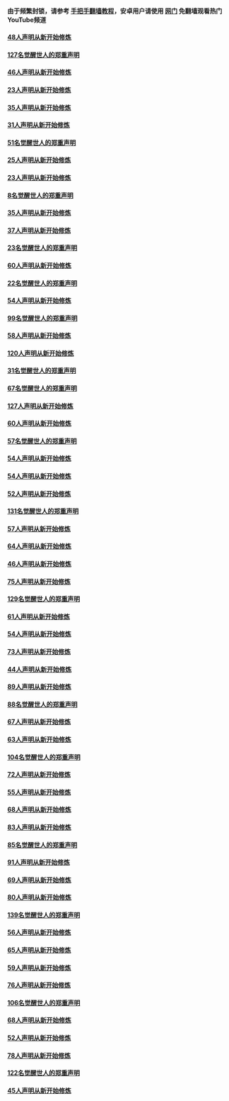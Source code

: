#### 由于频繁封锁，请参考 [手把手翻墙教程](https://github.com/gfw-breaker/guides/wiki/)，安卓用户请使用 [网门](https://github.com/gfw-breaker/nogfw/blob/master/dl.md?t=02240100) 免翻墙观看热门YouTube频道 

#### [48人声明从新开始修炼](../pages/91/421202.md?t=02240100) 

#### [127名觉醒世人的郑重声明](../pages/91/421224.md?t=02240100) 

#### [46人声明从新开始修炼](../pages/91/421203.md?t=02240100) 

#### [23人声明从新开始修炼](../pages/91/421138.md?t=02240100) 

#### [35人声明从新开始修炼](../pages/91/421122.md?t=02240100) 

#### [31人声明从新开始修炼](../pages/91/421081.md?t=02240100) 

#### [51名觉醒世人的郑重声明](../pages/91/421080.md?t=02240100) 

#### [25人声明从新开始修炼](../pages/91/421020.md?t=02240100) 

#### [23人声明从新开始修炼](../pages/91/420884.md?t=02240100) 

#### [8名觉醒世人的郑重声明](../pages/91/420883.md?t=02240100) 

#### [35人声明从新开始修炼](../pages/91/420809.md?t=02240100) 

#### [37人声明从新开始修炼](../pages/91/420766.md?t=02240100) 

#### [23名觉醒世人的郑重声明](../pages/91/420765.md?t=02240100) 

#### [60人声明从新开始修炼](../pages/91/420727.md?t=02240100) 

#### [22名觉醒世人的郑重声明](../pages/91/420726.md?t=02240100) 

#### [54人声明从新开始修炼](../pages/91/420529.md?t=02240100) 

#### [99名觉醒世人的郑重声明](../pages/91/420528.md?t=02240100) 

#### [58人声明从新开始修炼](../pages/91/420198.md?t=02240100) 

#### [120人声明从新开始修炼](../pages/91/420141.md?t=02240100) 

#### [31名觉醒世人的郑重声明](../pages/91/420197.md?t=02240100) 

#### [67名觉醒世人的郑重声明](../pages/91/420140.md?t=02240100) 

#### [127人声明从新开始修炼](../pages/91/420082.md?t=02240100) 

#### [60人声明从新开始修炼](../pages/91/420081.md?t=02240100) 

#### [57名觉醒世人的郑重声明](../pages/91/420080.md?t=02240100) 

#### [54人声明从新开始修炼](../pages/91/419533.md?t=02240100) 

#### [54人声明从新开始修炼](../pages/91/419532.md?t=02240100) 

#### [52人声明从新开始修炼](../pages/91/419531.md?t=02240100) 

#### [131名觉醒世人的郑重声明](../pages/91/419530.md?t=02240100) 

#### [57人声明从新开始修炼](../pages/91/419430.md?t=02240100) 

#### [64人声明从新开始修炼](../pages/91/419429.md?t=02240100) 

#### [46人声明从新开始修炼](../pages/91/419428.md?t=02240100) 

#### [75人声明从新开始修炼](../pages/91/419427.md?t=02240100) 

#### [129名觉醒世人的郑重声明](../pages/91/419426.md?t=02240100) 

#### [61人声明从新开始修炼](../pages/91/419198.md?t=02240100) 

#### [54人声明从新开始修炼](../pages/91/419197.md?t=02240100) 

#### [73人声明从新开始修炼](../pages/91/419196.md?t=02240100) 

#### [44人声明从新开始修炼](../pages/91/419075.md?t=02240100) 

#### [89人声明从新开始修炼](../pages/91/419074.md?t=02240100) 

#### [88名觉醒世人的郑重声明](../pages/91/419195.md?t=02240100) 

#### [67人声明从新开始修炼](../pages/91/419073.md?t=02240100) 

#### [63人声明从新开始修炼](../pages/91/419072.md?t=02240100) 

#### [104名觉醒世人的郑重声明](../pages/91/419071.md?t=02240100) 

#### [72人声明从新开始修炼](../pages/91/418902.md?t=02240100) 

#### [55人声明从新开始修炼](../pages/91/418901.md?t=02240100) 

#### [68人声明从新开始修炼](../pages/91/418900.md?t=02240100) 

#### [83人声明从新开始修炼](../pages/91/418757.md?t=02240100) 

#### [85名觉醒世人的郑重声明](../pages/91/418899.md?t=02240100) 

#### [91人声明从新开始修炼](../pages/91/418756.md?t=02240100) 

#### [69人声明从新开始修炼](../pages/91/418755.md?t=02240100) 

#### [80人声明从新开始修炼](../pages/91/418754.md?t=02240100) 

#### [139名觉醒世人的郑重声明](../pages/91/418753.md?t=02240100) 

#### [56人声明从新开始修炼](../pages/91/418594.md?t=02240100) 

#### [65人声明从新开始修炼](../pages/91/418593.md?t=02240100) 

#### [59人声明从新开始修炼](../pages/91/418592.md?t=02240100) 

#### [76人声明从新开始修炼](../pages/91/418431.md?t=02240100) 

#### [106名觉醒世人的郑重声明](../pages/91/418591.md?t=02240100) 

#### [68人声明从新开始修炼](../pages/91/418430.md?t=02240100) 

#### [52人声明从新开始修炼](../pages/91/418429.md?t=02240100) 

#### [78人声明从新开始修炼](../pages/91/418428.md?t=02240100) 

#### [122名觉醒世人的郑重声明](../pages/91/418427.md?t=02240100) 

#### [45人声明从新开始修炼](../pages/91/418248.md?t=02240100) 

